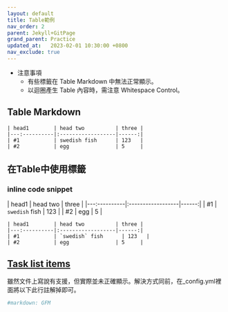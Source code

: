 ```yaml
---
layout: default
title: Table範例
nav_order: 2
parent: Jekyll+GitPage
grand_parent: Practice
updated_at:   2023-02-01 10:30:00 +0800
nav_exclude: true
---
```

- 注意事項
    - 有些標籤在 Table Markdown 中無法正常顯示。
    - 以迴圈產生 Table 內容時，需注意 Whitespace Control。

## Table Markdown

```
| head1        | head two          | three |
|---:----------|:------------------|------:|
| #1           | swedish fish      | 123   |
| #2           | egg               | 5     |
```

## 在Table中使用標籤

### inline code snippet

| head1        | head two          | three |
|---:----------|:------------------|------:|
| #1           | `swedish` fish      | 123   |
| #2           | egg               | 5     |
```
| head1        | head two          | three |
|---:----------|:------------------|------:|
| #1           | `swedish` fish      | 123   |
| #2           | egg               | 5     |
```

## [Task list items](https://github.github.com/gfm/#task-list-items-extension-)

雖然文件上寫說有支援，但實際並未正確顯示。解決方式同前，在_config.yml裡面將以下此行註解掉即可。

```yml
#markdown: GFM
```
